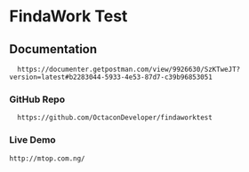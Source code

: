 # FindaWork Test

## Documentation
```
  https://documenter.getpostman.com/view/9926630/SzKTweJT?version=latest#b2283044-5933-4e53-87d7-c39b96853051
```

### GitHub Repo
```
  https://github.com/OctaconDeveloper/findaworktest
```

### Live Demo
```
http://mtop.com.ng/
```
